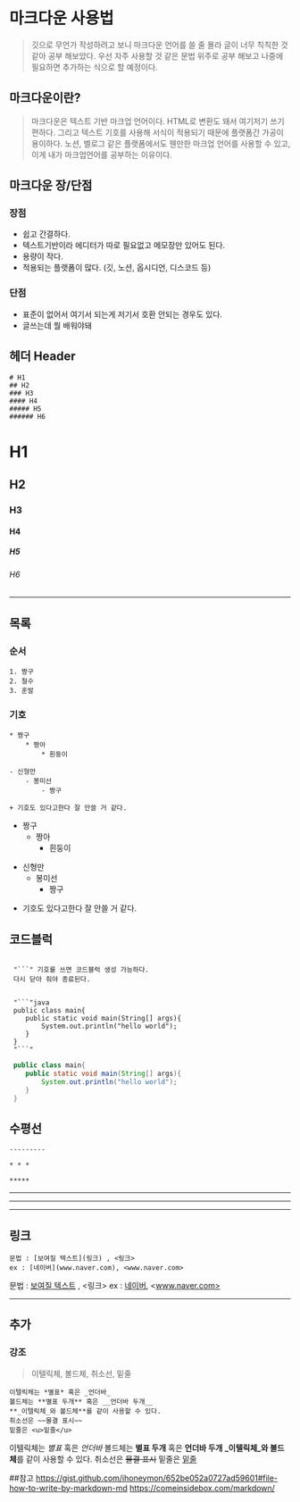 
마크다운 사용법
===========

> 깃으로 무언가 작성하려고 보니 마크다운 언어를 쓸 줄 몰라 글이 너무 칙칙한 것 같아 공부 해보았다.
우선 자주 사용할 것 같은 문법 위주로 공부 해보고 나중에 필요하면 추가하는 식으로 할 예정이다.

마크다운이란?
----------

> 마크다운은 텍스트 기반 마크업 언어이다. HTML로 변환도 돼서 여기저기 쓰기 편하다.
그리고 텍스트 기호를 사용해 서식이 적용되기 때문에 플랫폼간 가공이 용이하다.
노션, 벨로그 같은 플랫폼에서도 웬만한 마크업 언어를 사용할 수 있고, 이게 내가 마크업언어를 공부하는 이유이다.

마크다운 장/단점
------------

### 장점
 * 쉽고 간결하다.
 * 텍스트기반이라 에디터가 따로 필요없고 메모장만 있어도 된다.
 * 용량이 작다.
 * 적용되는 플랫폼이 많다. (깃, 노션, 옵시디언, 디스코드 등)

### 단점
 * 표준이 없어서 여기서 되는게 저기서 호환 안되는 경우도 있다.
 * 글쓰는데 뭘 배워야돼

헤더 Header
---------
```
# H1
## H2
### H3
#### H4
##### H5
###### H6
```

# H1
## H2
### H3
#### H4
##### H5
###### H6

----------

목록
----

### 순서
```
1. 짱구
2. 철수
3. 훈발
```
### 기호
```
* 짱구
	* 짱아
		* 흰둥이

- 신형만
	- 봉미선
		- 짱구

+ 기호도 있다고한다 잘 안쓸 거 같다.
```


* 짱구
	* 짱아
		* 흰둥이

- 신형만
	- 봉미선
		- 짱구

+ 기호도 있다고한다 잘 안쓸 거 같다.


코드블럭
-------
```

 "```" 기호를 쓰면 코드블럭 생성 가능하다.
 다시 닫아 줘야 종료된다.

```

```

 "```"java
 public class main{
 	public static void main(String[] args){
 		System.out.println("hello world");
 	}
 }
 "```"

```


```java
 public class main{
 	public static void main(String[] args){
 		System.out.println("hello world");
 	}
 }
```

수평선
-----
```
---------

* * *

*****
```

---------

* * *

*****


링크
-----
```
문법 : [보여질 텍스트](링크) , <링크>
ex : [네이버](www.naver.com), <www.naver.com>
```

문법 : [보여질 텍스트](링크) , <링크>
ex : [네이버](www.naver.com), <www.naver.com>


---
## 추가


### 강조

> 이텔릭체, 볼드체, 취소선, 밑줄

```
이텔릭체는 *별표* 혹은 _언더바_
볼드체는 **별표 두개** 혹은 __언더바 두개__
**_이텔릭체_와 볼드체**를 같이 사용할 수 있다.
취소선은 ~~물결 표시~~
밑줄은 <u>밑줄</u>
```

이텔릭체는 *별표* 혹은 _언더바_
볼드체는 **별표 두개** 혹은 __언더바 두개__
**_이텔릭체_와 볼드체**를 같이 사용할 수 있다.
취소선은 ~~물결 표시~~
밑줄은 <u>밑줄</u>




##참고
https://gist.github.com/ihoneymon/652be052a0727ad59601#file-how-to-write-by-markdown-md
https://comeinsidebox.com/markdown/
















